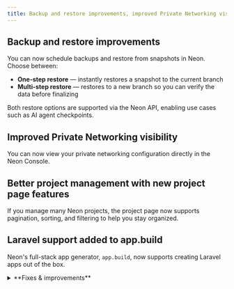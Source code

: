 ```yaml
---
title: Backup and restore improvements, improved Private Networking visibility, better project management, and more
---
```


## Backup and restore improvements

You can now schedule backups and restore from snapshots in Neon. Choose between:

- **One-step restore** — instantly restores a snapshot to the current branch
- **Multi-step restore** — restores to a new branch so you can verify the data before finalizing

Both restore options are supported via the Neon API, enabling use cases such as AI agent checkpoints.

## Improved Private Networking visibility

You can now view your private networking configuration directly in the Neon Console.

## Better project management with new project page features

If you manage many Neon projects, the project page now supports pagination, sorting, and filtering to help you stay organized.

## Laravel support added to app.build

Neon's full-stack app generator, `app.build`, now supports creating Laravel apps out of the box.

<details>

<summary>**Fixes & improvements**</summary>

- **Neon Console**
  - [Console improvements and fixes]

- **Drizzle Studio update**
  - For the latest on Drizzle Studio updates, see the [Neon Drizzle Studio Integration Changelog](https://github.com/neondatabase/neon-drizzle-studio-changelog/blob/main/CHANGELOG.md).

</details>
